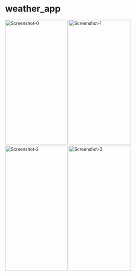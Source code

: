 # weather_app
 <img src="https://github.com/mdshadab41/weather_app/assets/97763170/bd19c835-b038-4c23-a793-39fb10d49ba4"  alt="Screenshot-0" width="200" height="400">
 <img src="https://github.com/mdshadab41/weather_app/assets/97763170/2071ea66-8420-4eb8-8e50-3759b42e03db"  alt="Screenshot-1" width="200" height="400">
 <img src="https://github.com/mdshadab41/weather_app/assets/97763170/7691d778-8b31-4901-8673-70f13b0c8bdf"  alt="Screenshot-2" width="200" height="400">
 <img src="https://github.com/mdshadab41/weather_app/assets/97763170/8ac8db3b-3c7e-4500-9716-fcaa40799404"  alt="Screenshot-3" width="200" height="400">

  

